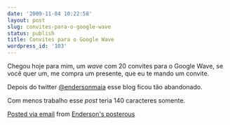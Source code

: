 ```yaml
---
date: '2009-11-04 10:22:58'
layout: post
slug: convites-para-o-google-wave
status: publish
title: Convites para o Google Wave
wordpress_id: '103'
---
```


Chegou hoje para mim, um _wave_ com 20 convites para o Google Wave, se você quer um, me compra um presente, que eu te mando um convite.

Depois do twitter [@endersonmaia](http://twitter.com/endersonmaia) esse blog ficou tão abandonado. 

Com menos trabalho esse _post_ teria 140 caracteres somente.

 [Posted via email](http://posterous.com)   from [Enderson's posterous](http://endersonmaia.posterous.com/convites-para-o-google-wave)  

